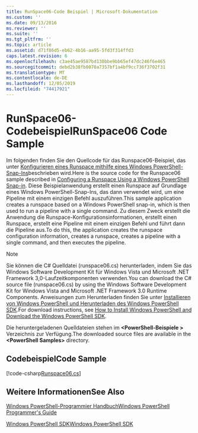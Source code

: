 ```yaml
---
title: RunSpace06-Code Beispiel | Microsoft-Dokumentation
ms.custom: ''
ms.date: 09/13/2016
ms.reviewer: ''
ms.suite: ''
ms.tgt_pltfrm: ''
ms.topic: article
ms.assetid: d71f86d5-eb62-4b16-aa95-5fd3f314ffd3
caps.latest.revision: 6
ms.openlocfilehash: c3ae45ae9587bd130bbe9bb65ef47dc246f6e465
ms.sourcegitcommit: debd2b38fb8070a7357bf1a4bf9cc736f3702f31
ms.translationtype: MT
ms.contentlocale: de-DE
ms.lasthandoff: 12/05/2019
ms.locfileid: "74417921"
---
```

# <a name="runspace06-code-sample"></a><span data-ttu-id="d2322-102">RunSpace06-Codebeispiel</span><span class="sxs-lookup"><span data-stu-id="d2322-102">RunSpace06 Code Sample</span></span>

<span data-ttu-id="d2322-103">Im folgenden finden Sie den Quellcode für das Runspace06-Beispiel, das unter [Konfigurieren eines Runspace mithilfe eines Windows PowerShell-Snap-Ins](https://msdn.microsoft.com/en-us/a7289ee8-9732-49ee-91c7-d533e9538b83)beschrieben wird.</span><span class="sxs-lookup"><span data-stu-id="d2322-103">Here is the source code for the Runspace06 sample described in [Configuring a Runspace Using a Windows PowerShell Snap-in](https://msdn.microsoft.com/en-us/a7289ee8-9732-49ee-91c7-d533e9538b83).</span></span> <span data-ttu-id="d2322-104">Diese Beispielanwendung erstellt einen Runspace auf Grundlage eines Windows PowerShell-Snap-Ins, das dann verwendet wird, um eine Pipeline mit einem einzigen Befehl auszuführen.</span><span class="sxs-lookup"><span data-stu-id="d2322-104">This sample application creates a runspace based on a Windows PowerShell snap-in, which is then used to run a pipeline with a single command.</span></span> <span data-ttu-id="d2322-105">Zu diesem Zweck erstellt die Anwendung die Runspace-Konfigurationsinformationen, erstellt einen Runspace, erstellt eine Pipeline mit einem einzigen Befehl und führt dann die Pipeline aus.</span><span class="sxs-lookup"><span data-stu-id="d2322-105">To do this, the application creates the runspace configuration information, creates a runspace, creates a pipeline with a single command, and then executes the pipeline.</span></span>

> [!NOTE]
> <span data-ttu-id="d2322-106">Sie können die C# Quelldatei (runspace06.cs) herunterladen, indem Sie das Windows Software Development Kit für Windows Vista und Microsoft .NET Framework 3,0-Laufzeitkomponenten verwenden.</span><span class="sxs-lookup"><span data-stu-id="d2322-106">You can download the C# source file (runspace06.cs) by using the Windows Software Development Kit for Windows Vista and Microsoft .NET Framework 3.0 Runtime Components.</span></span> <span data-ttu-id="d2322-107">Anweisungen zum Herunterladen finden Sie unter [Installieren von Windows PowerShell und Herunterladen des Windows PowerShell SDK](/powershell/scripting/developer/installing-the-windows-powershell-sdk).</span><span class="sxs-lookup"><span data-stu-id="d2322-107">For download instructions, see [How to Install Windows PowerShell and Download the Windows PowerShell SDK](/powershell/scripting/developer/installing-the-windows-powershell-sdk).</span></span>
>
> <span data-ttu-id="d2322-108">Die heruntergeladenen Quelldateien stehen im **\<PowerShell-Beispiele >** Verzeichnis zur Verfügung.</span><span class="sxs-lookup"><span data-stu-id="d2322-108">The downloaded source files are available in the **\<PowerShell Samples>** directory.</span></span>

## <a name="code-sample"></a><span data-ttu-id="d2322-109">Codebeispiel</span><span class="sxs-lookup"><span data-stu-id="d2322-109">Code Sample</span></span>

[!code-csharp[Runspace06.cs](../../../../powershell-sdk-samples/SDK-2.0/csharp/Runspace06/Runspace06.cs#L11-L85 "Runspace06.cs")]

## <a name="see-also"></a><span data-ttu-id="d2322-110">Weitere Informationen</span><span class="sxs-lookup"><span data-stu-id="d2322-110">See Also</span></span>

[<span data-ttu-id="d2322-111">Windows PowerShell-Programmier Handbuch</span><span class="sxs-lookup"><span data-stu-id="d2322-111">Windows PowerShell Programmer's Guide</span></span>](./windows-powershell-programmer-s-guide.md)

[<span data-ttu-id="d2322-112">Windows PowerShell SDK</span><span class="sxs-lookup"><span data-stu-id="d2322-112">Windows PowerShell SDK</span></span>](../windows-powershell-reference.md)
